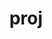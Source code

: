 ---
title: "proj"
layout: cache
categories: [package, v0.21.0]
meta: {"versions": ["8.1.0", "9.2.1"], "compilers": ["apple-clang@=15.0.0", "gcc@=11.1.0", "gcc@=11.3.0", "gcc@=11.4.0", "gcc@=7.3.1", "gcc@=9.4.0"], "oss": ["amzn2", "ubuntu20.04", "ubuntu22.04", "ventura"], "platforms": ["darwin", "linux"], "targets": ["aarch64", "neoverse_n1", "neoverse_v1", "ppc64le", "x86_64_v3"], "stacks": ["aws-isc", "aws-isc-aarch64", "data-vis-sdk", "e4s", "e4s-neoverse_v1", "e4s-power", "e4s-rocm-external", "ml-darwin-aarch64-mps", "ml-linux-x86_64-cpu", "ml-linux-x86_64-cuda", "root"], "num_specs": 9, "num_specs_by_stack": {"ml-darwin-aarch64-mps": 1, "root": 9, "aws-isc-aarch64": 2, "aws-isc": 1, "e4s-neoverse_v1": 1, "e4s-power": 1, "data-vis-sdk": 1, "e4s-rocm-external": 1, "e4s": 1, "ml-linux-x86_64-cpu": 1, "ml-linux-x86_64-cuda": 1}}
spec_details: [{"hash": "k6s772i4flnr6mkgfpwwfmdjjxma44mh", "compiler": "apple-clang@=15.0.0", "versions": ["9.2.1"], "os": "ventura", "platform": "darwin", "target": "aarch64", "variants": ["build_system=cmake", "build_type=Release", "+curl", "generator=make", "~ipo", "~pic", "+shared", "+tiff"], "stacks": ["ml-darwin-aarch64-mps", "root"], "size": "-", "tarball": "https://binaries.spack.io/v0.21.0/build_cache/darwin-ventura-aarch64/apple-clang-15.0.0/proj-9.2.1/darwin-ventura-aarch64-apple-clang-15.0.0-proj-9.2.1-k6s772i4flnr6mkgfpwwfmdjjxma44mh.spack"}, {"hash": "2fbjuaef5im4mrhoyol73o3zyso6x4sm", "compiler": "gcc@=7.3.1", "versions": ["8.1.0"], "os": "amzn2", "platform": "linux", "target": "aarch64", "variants": ["build_system=cmake", "build_type=Release", "+curl", "generator=make", "~ipo", "~pic", "+shared", "+tiff"], "stacks": ["aws-isc-aarch64", "root"], "size": "-", "tarball": "https://binaries.spack.io/v0.21.0/build_cache/linux-amzn2-aarch64/gcc-7.3.1/proj-8.1.0/linux-amzn2-aarch64-gcc-7.3.1-proj-8.1.0-2fbjuaef5im4mrhoyol73o3zyso6x4sm.spack"}, {"hash": "fmcsd7uzjpmqdkg74gd4asfjncus33gj", "compiler": "gcc@=7.3.1", "versions": ["8.1.0"], "os": "amzn2", "platform": "linux", "target": "neoverse_n1", "variants": ["build_system=cmake", "build_type=Release", "+curl", "generator=make", "~ipo", "~pic", "+shared", "+tiff"], "stacks": ["aws-isc-aarch64", "root"], "size": "-", "tarball": "https://binaries.spack.io/v0.21.0/build_cache/linux-amzn2-neoverse_n1/gcc-7.3.1/proj-8.1.0/linux-amzn2-neoverse_n1-gcc-7.3.1-proj-8.1.0-fmcsd7uzjpmqdkg74gd4asfjncus33gj.spack"}, {"hash": "ianu22l7ugab6um7lpy5t3hidm7xn5eh", "compiler": "gcc@=7.3.1", "versions": ["8.1.0"], "os": "amzn2", "platform": "linux", "target": "x86_64_v3", "variants": ["build_system=cmake", "build_type=Release", "+curl", "generator=make", "~ipo", "~pic", "+shared", "+tiff"], "stacks": ["aws-isc", "root"], "size": "-", "tarball": "https://binaries.spack.io/v0.21.0/build_cache/linux-amzn2-x86_64_v3/gcc-7.3.1/proj-8.1.0/linux-amzn2-x86_64_v3-gcc-7.3.1-proj-8.1.0-ianu22l7ugab6um7lpy5t3hidm7xn5eh.spack"}, {"hash": "7imaic5rltkm7hwhxydlxd63m2tmjfwf", "compiler": "gcc@=11.4.0", "versions": ["8.1.0"], "os": "ubuntu20.04", "platform": "linux", "target": "neoverse_v1", "variants": ["build_system=cmake", "build_type=Release", "+curl", "generator=make", "~ipo", "~pic", "+shared", "+tiff"], "stacks": ["e4s-neoverse_v1", "root"], "size": "-", "tarball": "https://binaries.spack.io/v0.21.0/build_cache/linux-ubuntu20.04-neoverse_v1/gcc-11.4.0/proj-8.1.0/linux-ubuntu20.04-neoverse_v1-gcc-11.4.0-proj-8.1.0-7imaic5rltkm7hwhxydlxd63m2tmjfwf.spack"}, {"hash": "euzd2vidve36w5rxebx7vzuqbcinwfis", "compiler": "gcc@=9.4.0", "versions": ["8.1.0"], "os": "ubuntu20.04", "platform": "linux", "target": "ppc64le", "variants": ["build_system=cmake", "build_type=Release", "+curl", "generator=make", "~ipo", "~pic", "+shared", "+tiff"], "stacks": ["e4s-power", "root"], "size": "-", "tarball": "https://binaries.spack.io/v0.21.0/build_cache/linux-ubuntu20.04-ppc64le/gcc-9.4.0/proj-8.1.0/linux-ubuntu20.04-ppc64le-gcc-9.4.0-proj-8.1.0-euzd2vidve36w5rxebx7vzuqbcinwfis.spack"}, {"hash": "tf4fwwlrajehretyta7qjjxdh3kief77", "compiler": "gcc@=11.1.0", "versions": ["8.1.0"], "os": "ubuntu20.04", "platform": "linux", "target": "x86_64_v3", "variants": ["build_system=cmake", "build_type=Release", "+curl", "generator=make", "~ipo", "~pic", "+shared", "+tiff"], "stacks": ["data-vis-sdk", "root"], "size": "-", "tarball": "https://binaries.spack.io/v0.21.0/build_cache/linux-ubuntu20.04-x86_64_v3/gcc-11.1.0/proj-8.1.0/linux-ubuntu20.04-x86_64_v3-gcc-11.1.0-proj-8.1.0-tf4fwwlrajehretyta7qjjxdh3kief77.spack"}, {"hash": "uqxkbnk25sci2nfkwgerbhs5mrv2bts2", "compiler": "gcc@=11.4.0", "versions": ["8.1.0"], "os": "ubuntu20.04", "platform": "linux", "target": "x86_64_v3", "variants": ["build_system=cmake", "build_type=Release", "+curl", "generator=make", "~ipo", "~pic", "+shared", "+tiff"], "stacks": ["e4s-rocm-external", "e4s", "root"], "size": "-", "tarball": "https://binaries.spack.io/v0.21.0/build_cache/linux-ubuntu20.04-x86_64_v3/gcc-11.4.0/proj-8.1.0/linux-ubuntu20.04-x86_64_v3-gcc-11.4.0-proj-8.1.0-uqxkbnk25sci2nfkwgerbhs5mrv2bts2.spack"}, {"hash": "rqkea37ge3lqubsvxlpll6djng2du4oi", "compiler": "gcc@=11.3.0", "versions": ["9.2.1"], "os": "ubuntu22.04", "platform": "linux", "target": "x86_64_v3", "variants": ["build_system=cmake", "build_type=Release", "+curl", "generator=make", "~ipo", "~pic", "+shared", "+tiff"], "stacks": ["ml-linux-x86_64-cpu", "root", "ml-linux-x86_64-cuda"], "size": "-", "tarball": "https://binaries.spack.io/v0.21.0/build_cache/linux-ubuntu22.04-x86_64_v3/gcc-11.3.0/proj-9.2.1/linux-ubuntu22.04-x86_64_v3-gcc-11.3.0-proj-9.2.1-rqkea37ge3lqubsvxlpll6djng2du4oi.spack"}]
---